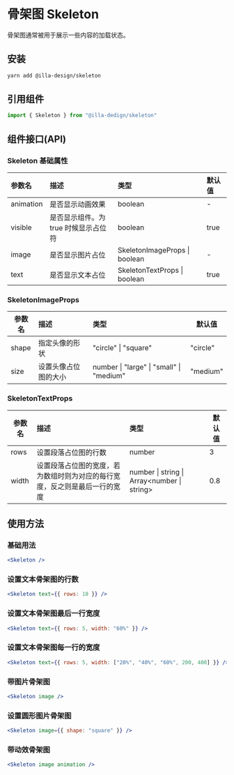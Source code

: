 # 骨架图 Skeleton

骨架图通常被用于展示一些内容的加载状态。

## 安装

```bash
yarn add @illa-design/skeleton
```

## 引用组件

```jsx
import { Skeleton } from "@illa-dedign/skeleton"
```

## 组件接口(API)

### Skeleton 基础属性

| 参数名    | 描述                                 | 类型                          | 默认值 |
| :-------- | :----------------------------------- | :---------------------------- | :----- |
| animation | 是否显示动画效果                     | boolean                       | -      |
| visible   | 是否显示组件。为 true 时候显示占位符 | boolean                       | true   |
| image     | 是否显示图片占位                     | SkeletonImageProps \| boolean | -      |
| text      | 是否显示文本占位                     | SkeletonTextProps \| boolean  | true   |

### SkeletonImageProps 

| 参数名 | 描述                 | 类型                                     | 默认值   |
| ------ | :------------------- | :--------------------------------------- | -------- |
| shape  | 指定头像的形状       | "circle" \| "square"                     | "circle" |
| size   | 设置头像占位图的大小 | number \| "large" \| "small" \| "medium" | "medium" |

### SkeletonTextProps

| 参数名 | 描述                                                         | 类型                                        | 默认值 |
| ------ | :----------------------------------------------------------- | :------------------------------------------ | ------ |
| rows   | 设置段落占位图的行数                                         | number                                      | 3      |
| width  | 设置段落占位图的宽度，若为数组时则为对应的每行宽度，反之则是最后一行的宽度 | number \| string \| Array<number \| string> | 0.8    |

## 使用方法

### 基础用法

```jsx
<Skeleton />
```

### 设置文本骨架图的行数

```jsx
<Skeleton text={{ rows: 10 }} />
```

### 设置文本骨架图最后一行宽度

```jsx
<Skeleton text={{ rows: 5, width: "60%" }} />
```

### 设置文本骨架图每一行的宽度

```jsx
<Skeleton text={{ rows: 5, width: ["20%", "40%", "60%", 200, 400] }} />
```

### 带图片骨架图

```jsx
<Skeleton image />
```

### 设置圆形图片骨架图

```jsx
<Skeleton image={{ shape: "square" }} />
```

### 带动效骨架图

```jsx
<Skeleton image animation />
```
